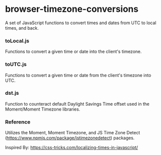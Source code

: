 # browser-timezone-conversions

A set of JavaScript functions to convert times and dates from UTC to local times, and back. 

### toLocal.js
Functions to convert a given time or date into the client's timezone.

### toUTC.js
Functions to convert a given time or date from the client's timezone into UTC.

### dst.js
Function to counteract default Daylight Savings Time offset used in the Moment/Moment Timezone libraries. 

### Reference 
Utilizes the Moment, Moment Timezone, and JS Time Zone Detect (https://www.npmjs.com/package/jstimezonedetect) packages.

Inspired By: https://css-tricks.com/localizing-times-in-javascript/
